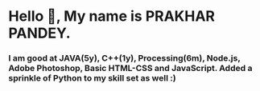 # Hello 👋, My name is PRAKHAR PANDEY. 
### I am good at JAVA(5y), C++(1y), Processing(6m), Node.js, Adobe Photoshop, Basic HTML-CSS and JavaScript. Added a sprinkle of Python to my skill set as well :) 

